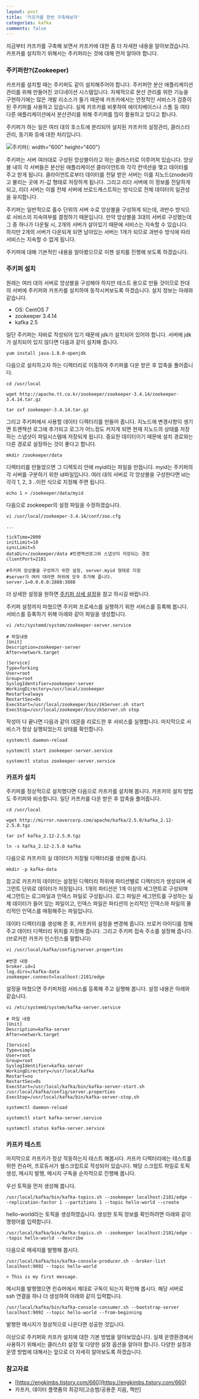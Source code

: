 ```yaml
---
layout: post
title: '카프카를 한번 구축해보자'
categories: kafka
comments: false
---
```


지금부터 카프카를 구축해 보면서 카프카에 대한 좀 더 자세한 내용을 알아보겠습니다. 카프카를 설치하기 위해서는 주키퍼라는 것에 대해 먼저 알아야 합니다.  

### 주키퍼란?(Zookeeper)
카프카를 설치할 때는 주키퍼도 같이 설치해주어야 합니다. 주키퍼란 분산 애플리케이션 관리를 위해 만들어진 코디네이션 시스템입니다. 자체적으로 분산 관리를 위한 기능을 구현하기에는 많은 개발 리소스가 들기 때문에 카프카에서는 안정적인 서비스가 검증이 된 주키퍼를 사용하고 있습니다. 실제 카프카를 비롯하여 에이치베이스나 스톰 등 여타 다른 애플리케이션에서 분산관리를 위해 주키퍼를 믾이 활용하고 있다고 합니다. 

주키퍼가 하는 일은 여러 대의 호스트에 분리되어 설치된 카프카의 설정관리, 클러스터 관리, 동기화 등에 대한 처리입니다. 


![주키퍼](/assets/img/kafka/kafka-02.PNG){: width="600" height="400"}

주키퍼는 서버 여러대로 구성된 앙상블이라고 하는 클러스터로 이루어져 있습니다. 앙상블 내의 각 서버들은 분산된 애플리케이션 클라이언트와 각각 컨넥션을 맺고 데이터를 주고 받게 됩니다. 클라이언트로부터 데이터를 전달 받은 서버는 이를 지노드(znode)라고 불리는 곳에 키-값 형태로 저장하게 됩니다. 그리고 리더 서버에 이 정보를 전달하게 되고, 리더 서버는 이를 전체 서버에 브로드캐스트하는 방식으로 전체 데이터의 일관성을 유지합니다.

주키퍼는 일반적으로 홀수 단위의 서버 수로 앙상블을 구성하게 되는데, 과반수 방식으로 서비스의 지속여부를 결정하기 때문입니다. 만약 앙상블을 3대의 서버로 구성했는데 그 중 하나가 다운될 시, 2개의 서버가 살아있기 때문에 서비스는 지속할 수 있습니다. 하지만 2개의 서버가 다운되게 되면 남아있는 서버는 1개가 되므로 과반수 방식에 따라 서비스는 지속할 수 없게 됩니다. 

주키퍼에 대해 기본적인 내용을 알아봤으므로 이젠 설치를 진행해 보도록 하겠습니다.

### 주키퍼 설치
원래는 여러 대의 서버로 앙상블을 구성해야 하지만 테스트 용으로 만들 것이므로 한대의 서버에 주키퍼와 카프카를 설치하여 동작시켜보도록 하겠습니다. 설치 정보는 아래와 같습니다. 

- OS: CentOS 7
- zookeeper 3.4.14
- kafka 2.5

일단 주키퍼는 자바로 작성되어 있기 때문에 jdk가 설치되어 있어야 합니다. 서버에 jdk가 설치되어 있지 않다면 다음과 같이 설치해 줍니다.
```
yum install java-1.8.0-openjdk
```

다음으로 설치하고자 하는 디렉터리로 이동하여 주키퍼를 다운 받은 후 압축을 풀어줍니다. 
```
cd /usr/local

wget http://apache.tt.co.kr/zookeeper/zookeeper-3.4.14/zookeeper-3.4.14.tar.gz

tar zxf zookeeper-3.4.14.tar.gz
```

그리고 주키퍼에서 사용할 데이터 디렉터리를 만들어 줍니다. 지노드에 변경사항이 생기면 트랜잭션 로그에 추가되고 로그가 어느정도 커지게 되면 현재 지노드의 상태를 저장하는 스냅샷이 파일시스템에 저장되게 됩니다. 중요한 데이터이기 때문에 설치 경로와는 다른 경로로 설장하는 것이 좋다고 합니다. 
```
mkdir /zookeeper/data
```

디렉터리를 만들었으면 그 디렉토리 안에 myid라는 파일을 만듭니다. myid는 주키퍼의 각 서버를 구분하기 위한 id파일입니다. 여러 대의 서버로 각 앙상블을 구성한다면 id는 각각 1, 2, 3 ..이런 식으로 지정해 주면 됩니다.
```
echo 1 > /zookeeper/data/myid
```

다음으로 zookeeper의 설정 파일을 수정하겠습니다. 
```
vi /usr/local/zookeeper-3.4.14/conf/zoo.cfg    

...

tickTime=2000 
initLimit=10
syncLimit=5
dataDir=/zookeeper/data #트랜잭션로그와 스냅샷이 저장되는 경로
clientPort=2181

#주키퍼 앙상블을 구성하기 위한 설정, server.myid 형태로 지정
#server가 여러 대라면 하위에 모두 추가해 줍니다.
server.1=0.0.0.0:2888:3888 
```
더 상세한 설정을 원하면 [주키퍼 상세 설정](https://zookeeper.apache.org/doc/current/zookeeperAdmin.html#sc_configuration)을 참고 하시길 바랍니다. 

주키퍼 설정까지 마쳤으면 주키퍼 프로세스를 실행하기 위한 서비스를 등록해 봅니다. 서비스를 등록하기 위해 아래와 같이 파일을 생성합니다. 
```
vi /etc/systemd/system/zookeeper-server.service

# 파일내용
[Unit]
Description=zookeeper-server
After=network.target

[Service]
Type=forking
User=root
Group=root
SyslogIdentifier=zookeeper-server
WorkingDirectory=/usr/local/zookeeper
Restart=always
RestartSec=0s
ExecStart=/usr/local/zookeeper/bin/zkServer.sh start
ExecStop=/usr/local/zookeeper/bin/zkServer.sh stop
```

작성이 다 끝나면 다음과 같이 데몬을 리로드한 후 서비스를 실행합니다. 마지막으로 서비스가 정상 실행되었는지 상태를 확인합니다. 
```
systemctl daemon-reload

systemctl start zookeeper-server.service

systemctl status zookeeper-server.service
```

### 카프카 설치
주키퍼를 정상적으로 설치했다면 다음으로 카프카를 설치해 봅니다. 카프카의 설치 방법도 주키퍼와 비슷합니다. 일단 카프카를 다운 받은 후 압축을 풀어줍니다.
```
cd /usr/local

wget http://mirror.navercorp.com/apache/kafka/2.5.0/kafka_2.12-2.5.0.tgz

tar zxf kafka_2.12-2.5.0.tgz

ln -s kafka_2.12-2.5.0 kafka
```

다음으로 카프카의 실 데이터가 저장될 디렉터리를 생성해 줍니다. 
```
mkdir -p kafka-data
```
참고로 카프카의 데이터는 설정된 디렉터리 하위에 파티션별로 디렉터리가 생성되며 세그먼트 단위로 데이터가 저장됩니다. 1개의 파티션은 1개 이상의 세그먼트로 구성되며 세그먼트는 로그파일과 인덱스 파일로 구성됩니다. 로그 파일은 세그먼트를 구성하는 실제 데이터가 들어 있는 파일이고, 인덱스 파일은 파티션의 논리적인 인덱스와 파일의 물리적인 인덱스를 매핑해주는 파일입니다. 

데이터 디렉터리를 생성해 준 후, 카프카의 설정을 변경해 줍니다. 브로커 아이디를 정해주고 데이터 디렉터리 위치를 지정해 줍니다. 그리고 주키퍼 접속 주소를 설정해 줍니다. (브로커란 카프카 인스턴스를 말합니다)
```
vi /usr/local/kafka/config/server.properties

#변경 내용
broker.id=1
log.dirs=/kafka-data
zookeeper.connect=localhost:2181/edge
```

설정을 마쳤으면 주키퍼처럼 서비스를 등록해 주고 실행해 봅니다. 설정 내용은 아래와 같습니다. 
```
vi /etc/systemd/system/kafka-server.service

# 파일 내용
[Unit]
Description=kafka-server
After=network.target

[Service]
Type=simple
User=root
Group=root
SyslogIdentifier=kafka-server
WorkingDirectory=/usr/local/kafka
Restart=no
RestartSec=0s
ExecStart=/usr/local/kafka/bin/kafka-server-start.sh /usr/local/kafka/config/server.properties
ExecStop=/usr/local/kafka/bin/kafka-server-stop.sh

```

```
systemctl daemon-reload

systemctl start kafka-server.service

systemctl status kafka-server.service
```

### 카프카 테스트
마지막으로 카프카가 정상 작동하는지 테스트 해봅시다. 카프카 디렉터리에는 테스트를 위한 컨슈머, 프로듀서가 쉘스크립트로 작성되어 있습니다. 해당 스크립트 파일로 토픽 생성, 메시지 발행, 메시지 구독을 순차적으로 진행해 봅니다. 

우선 토픽을 먼저 생성해 봅니다.
```
/usr/local/kafka/bin/kafka-topics.sh --zookeeper localhost:2181/edge --replication-factor 1 --partitions 1 --topic hello-world --create
```

hello-world라는 토픽을 생성하였습니다. 생성한 토픽 정보를 확인하려면 아래와 같이 명령어를 입력합니다.
```
/usr/local/kafka/bin/kafka-topics.sh --zookeeper localhost:2181/edge --topic hello-world --describe
```

다음으로 메세지를 발행해 봅시다. 
```
/usr/local/kafka/bin/kafka-console-producer.sh --broker-list localhost:9092 --topic hello-world

> This is my first message.
```

메시지를 발행했으면 컨슈머에서 제대로 구독이 되는지 확인해 봅시다. 해당 서버로 ssh 연결을 하나 더 생성하여 아래와 같이 입력합니다. 
```
/usr/local/kafka/bin/kafka-console-consumer.sh --bootstrap-server localhost:9092 --topic hello-world --from-beginning
```
발행한 메시지가 정상적으로 나온다면 성공한 것입니다.

이상으로 주키퍼와 카프카 설치에 대한 기본 방법을 알아보았습니다. 실제 운영환경에서 사용하기 위해서는 클러스터 설정 및 다양한 설정 옵션을 알아야 합니다. 다양한 설정과 운영 방법에 대해서는 앞으로 더 자세히 알아보도록 하겠습니다. 



### 참고자료
- [https://engkimbs.tistory.com/660](https://engkimbs.tistory.com/660)
- 카프카, 데이터 플랫폼의 최강자[고승범/공용준 지음, 책만]